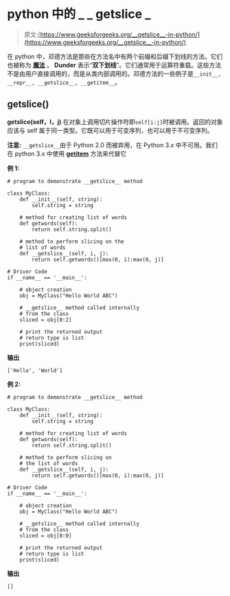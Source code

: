 # python 中的 _ _ getslice _

> 原文:[https://www.geeksforgeeks.org/__getslice__-in-python/](https://www.geeksforgeeks.org/__getslice__-in-python/)

在 python 中，邓德方法是那些在方法名中有两个前缀和后缀下划线的方法。它们也被称为 **[魔法](https://www.geeksforgeeks.org/dunder-magic-methods-python/)** 。 **Dunder** 表示“**双下划线**”。它们通常用于运算符重载。这些方法不是由用户直接调用的，而是从类内部调用的。邓德方法的一些例子是`__init__, __repr__, __getslice__, __getitem__`。

## __getslice__()

**__getslice__(self，I，j)** 在对象上调用切片操作符即`self[i:j]`时被调用。返回的对象应该与 self 属于同一类型。它既可以用于可变序列，也可以用于不可变序列。

**注意:** `__getslice__`由于 Python 2.0 而被弃用，在 Python 3.x 中不可用。我们在 python 3.x 中使用 [__getitem__](https://www.geeksforgeeks.org/implementing-slicing-in-__getitem__/) 方法来代替它

**例 1:**

```
# program to demonstrate __getslice__ method

class MyClass:
    def __init__(self, string):
        self.string = string

    # method for creating list of words
    def getwords(self):
        return self.string.split()

    # method to perform slicing on the
    # list of words
    def __getslice__(self, i, j):
        return self.getwords()[max(0, i):max(0, j)]

# Driver Code 
if __name__ == '__main__': 

    # object creation
    obj = MyClass("Hello World ABC")

    # __getslice__ method called internally
    # from the class
    sliced = obj[0:2]

    # print the returned output
    # return type is list
    print(sliced)
```

**输出**

```
['Hello', 'World']
```

**例 2:**

```
# program to demonstrate __getslice__ method

class MyClass:
    def __init__(self, string):
        self.string = string

    # method for creating list of words
    def getwords(self):
        return self.string.split()

    # method to perform slicing on
    # the list of words
    def __getslice__(self, i, j):
        return self.getwords()[max(0, i):max(0, j)]

# Driver Code 
if __name__ == '__main__': 

    # object creation
    obj = MyClass("Hello World ABC")

    # __getslice__ method called internally
    # from the class
    sliced = obj[0:0]

    # print the returned output
    # return type is list
    print(sliced)
```

**输出**

```
[]
```